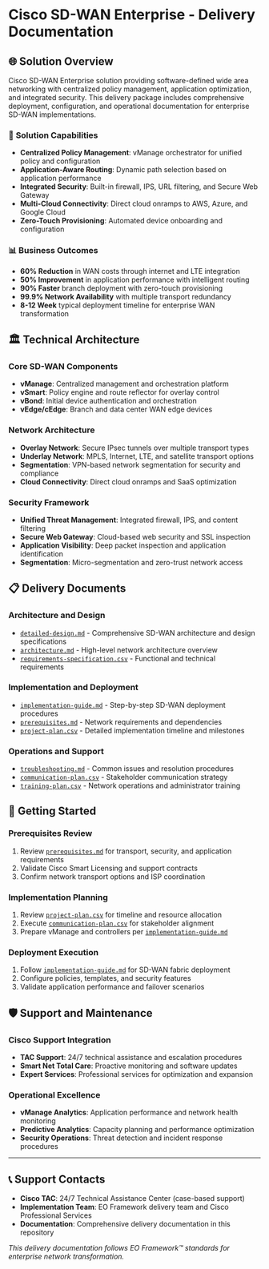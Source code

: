 # Cisco SD-WAN Enterprise - Delivery Documentation

## 🌐 **Solution Overview**

Cisco SD-WAN Enterprise solution providing software-defined wide area networking with centralized policy management, application optimization, and integrated security. This delivery package includes comprehensive deployment, configuration, and operational documentation for enterprise SD-WAN implementations.

### 🎯 **Solution Capabilities**
- **Centralized Policy Management**: vManage orchestrator for unified policy and configuration
- **Application-Aware Routing**: Dynamic path selection based on application performance
- **Integrated Security**: Built-in firewall, IPS, URL filtering, and Secure Web Gateway
- **Multi-Cloud Connectivity**: Direct cloud onramps to AWS, Azure, and Google Cloud
- **Zero-Touch Provisioning**: Automated device onboarding and configuration

### 📊 **Business Outcomes**
- **60% Reduction** in WAN costs through internet and LTE integration
- **50% Improvement** in application performance with intelligent routing
- **90% Faster** branch deployment with zero-touch provisioning
- **99.9% Network Availability** with multiple transport redundancy
- **8-12 Week** typical deployment timeline for enterprise WAN transformation

## 🏛️ **Technical Architecture**

### **Core SD-WAN Components**
- **vManage**: Centralized management and orchestration platform
- **vSmart**: Policy engine and route reflector for overlay control
- **vBond**: Initial device authentication and orchestration
- **vEdge/cEdge**: Branch and data center WAN edge devices

### **Network Architecture**
- **Overlay Network**: Secure IPsec tunnels over multiple transport types
- **Underlay Network**: MPLS, Internet, LTE, and satellite transport options
- **Segmentation**: VPN-based network segmentation for security and compliance
- **Cloud Connectivity**: Direct cloud onramps and SaaS optimization

### **Security Framework**
- **Unified Threat Management**: Integrated firewall, IPS, and content filtering
- **Secure Web Gateway**: Cloud-based web security and SSL inspection
- **Application Visibility**: Deep packet inspection and application identification
- **Segmentation**: Micro-segmentation and zero-trust network access

## 📋 **Delivery Documents**

### **Architecture and Design**
- [`detailed-design.md`](./detailed-design.md) - Comprehensive SD-WAN architecture and design specifications
- [`architecture.md`](./architecture.md) - High-level network architecture overview
- [`requirements-specification.csv`](./requirements-specification.csv) - Functional and technical requirements

### **Implementation and Deployment**
- [`implementation-guide.md`](./implementation-guide.md) - Step-by-step SD-WAN deployment procedures
- [`prerequisites.md`](./prerequisites.md) - Network requirements and dependencies
- [`project-plan.csv`](./project-plan.csv) - Detailed implementation timeline and milestones

### **Operations and Support**
- [`troubleshooting.md`](./troubleshooting.md) - Common issues and resolution procedures
- [`communication-plan.csv`](./communication-plan.csv) - Stakeholder communication strategy
- [`training-plan.csv`](./training-plan.csv) - Network operations and administrator training

## 🚀 **Getting Started**

### **Prerequisites Review**
1. Review [`prerequisites.md`](./prerequisites.md) for transport, security, and application requirements
2. Validate Cisco Smart Licensing and support contracts
3. Confirm network transport options and ISP coordination

### **Implementation Planning**
1. Review [`project-plan.csv`](./project-plan.csv) for timeline and resource allocation
2. Execute [`communication-plan.csv`](./communication-plan.csv) for stakeholder alignment
3. Prepare vManage and controllers per [`implementation-guide.md`](./implementation-guide.md)

### **Deployment Execution**
1. Follow [`implementation-guide.md`](./implementation-guide.md) for SD-WAN fabric deployment
2. Configure policies, templates, and security features
3. Validate application performance and failover scenarios

## 🛡️ **Support and Maintenance**

### **Cisco Support Integration**
- **TAC Support**: 24/7 technical assistance and escalation procedures
- **Smart Net Total Care**: Proactive monitoring and software updates
- **Expert Services**: Professional services for optimization and expansion

### **Operational Excellence**
- **vManage Analytics**: Application performance and network health monitoring
- **Predictive Analytics**: Capacity planning and performance optimization
- **Security Operations**: Threat detection and incident response procedures

---

## 📞 **Support Contacts**

- **Cisco TAC**: 24/7 Technical Assistance Center (case-based support)
- **Implementation Team**: EO Framework delivery team and Cisco Professional Services
- **Documentation**: Comprehensive delivery documentation in this repository

*This delivery documentation follows EO Framework™ standards for enterprise network transformation.*